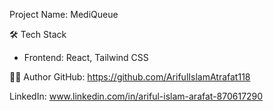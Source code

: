 Project Name: MediQueue


🛠️ Tech Stack

- Frontend: React, Tailwind CSS

🙋‍♂️ Author
GitHub: https://github.com/ArifulIslamAtrafat118

LinkedIn: www.linkedin.com/in/ariful-islam-arafat-870617290